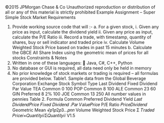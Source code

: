 ©2015 JPMorgan Chase & Co Unauthorized reproduction or distribution of all or any of this material is strictly prohibited
Example Assignment – Super Simple Stock Market
Requirements
1. Provide working source code that will :-
a. For a given stock,
i. Given any price as input, calculate the dividend yield
ii. Given any price as input, calculate the P/E Ratio
iii. Record a trade, with timestamp, quantity of shares, buy or sell indicator and traded price
iv. Calculate Volume Weighted Stock Price based on trades in past 15 minutes
b. Calculate the GBCE All Share Index using the geometric mean of prices for all stocks
Constraints & Notes
1. Written in one of these languages:
 Java, C#, C++, Python
2. No database or GUI is required, all data need only be held in memory
3. No prior knowledge of stock markets or trading is required – all formulas are provided below.
Table1. Sample data from the Global Beverage Corporation Exchange
Stock Symbol Type Last Dividend Fixed Dividend Par Value
TEA
Common
0
100
POP
Common
8
100
ALE
Common
23
60
GIN
Preferred
8
2%
100
JOE
Common
13
250
All number values in pennies
Table 2. Formula Common Preferred Dividend Yield 𝐿𝑎𝑠𝑡 𝐷𝑖𝑣𝑖𝑑𝑒𝑛𝑑𝑃𝑟𝑖𝑐𝑒 𝐹𝑖𝑥𝑒𝑑 𝐷𝑖𝑣𝑖𝑑𝑒𝑛𝑑 .𝑃𝑎𝑟 𝑉𝑎𝑙𝑢𝑒𝑃𝑟𝑖𝑐𝑒 P/E Ratio
𝑃𝑟𝑖𝑐𝑒𝐷𝑖𝑣𝑖𝑑𝑒𝑛𝑑 Geometric Mean √𝑝1𝑝2𝑝3…𝑝𝑛𝑛 Volume Weighted Stock Price
Σ 𝑇𝑟𝑎𝑑𝑒𝑑 𝑃𝑟𝑖𝑐𝑒𝑖×𝑄𝑢𝑎𝑛𝑡𝑖𝑡𝑦𝑖𝑖Σ𝑄𝑢𝑎𝑛𝑡𝑖𝑡𝑦𝑖𝑖
V1.5
